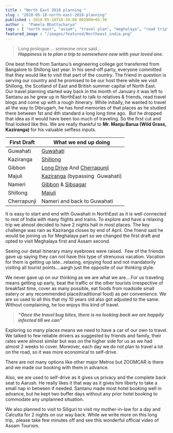 ```yaml
---
title : "North East 2018 planning "
slug : "2018-05-18-north-east-2018-planning"
published : 2018-05-18T18:34:00.002000+05:30
author :  "Pamela Bhattacharya"
tags : [ "north east", "assam", "travel plan", "meghalaya", "road trip",]
featured_image : "/images/featured/Northeast_india.png"
---
```

> Long prologue … someone once said...  
***Happiness is to plan a trip to somewhere new with your loved one.***  

One best friend from Santanu’s engineering college got transferred from Bangalore to Shillong last year. In his send-off party, everyone committed that they would like to visit that part of the country. The friend in question is serving our country and he promised to be our host there while we visit Shillong, the Scotland of East and British summer capital of North East.  
Our travel planning started way back in the month of January it was left to Santanu as he grew up in NorthEast to talk to relatives & friends, read travel blogs and come up with a rough itinerary. While initially, he wanted to travel all the way to Dibrugarh, he has fond memories of that places as he studied there between 1st and 4th standard a long long time ago.  But he dropped that idea as it would have been too much of traveling. So the first cut and final looked like this. We are really thankful to **Mr. Manju Barua (Wild Grass, Kaziranga)** for his valuable selfless inputs.  

| First Draft | What we end up doing            |
|-------------|---------------------------------|
| Guwahati    | [Guwahati](/blog/2018-05-19-day-1-maa-kamakhya-here-we-come/)                       |
| Kaziranga   | [Shillong](/blog/2018-05-21-day-2-shillong/ )                       |
| Gibbon      | [Long Drive](/blog/2018-12-17-day-3-long-day-long-drive-crazy-one-meghalaya/) And [Cherrapunji](/blog/2018-12-17-tiring-yet-happy-day-double-decker-root-bridge/)                    |
| Majuli      | [Kaziranga](/blog/2019-02-20-day-1-in-kaziranga-april-2018/) (bypassing  Guwahati) |
| Nameri      | [Gibbon](/blog/2020-01-03-a-morning-at-hoollongapar-gibbon-sanctuary/) & [Sibsagar](/blog/2020-01-04-sivasagar-unexplored-ahom-kingdoms-finest/)              |
| Shillong    | [Majuli](/blog/2020-01-20-majuli-day-1-april-2018/)                          |
| Cherrapunji | Nameri and back to Guwahati     |

It is easy to start and end with Guwahati in NorthEast as it is well connected to rest of India with many flights and trains. To explore and have a relaxing trip we almost decided to have 2 nights halt in most places. The key challenge was rain as Kaziranga closes by end of April. One friend said he would be joining us for Meghalaya part so we changed the first draft and opted to visit Meghalaya first and Assam second.  

Seeing our detail itinerary many eyebrows were raised.  Few of the friends gave up saying they can not have this type of strenuous vacation. Vacation for them is getting up late...relaxing, enjoying food and not mandatorily visiting all tourist points….aargh just the opposite of our thinking style.  

We never gave up on our thinking as we are what we are….For us traveling means getting up early, beat the traffic or the other tourists irrespective of breakfast time, cover as many possible, eat foods from roadside small eatery or any recommended place(traditional food) as per convenience. We are so used to all this that my 10 years old also got adjusted to the same. Without complaining, he too enjoys this kind of travel.

> ***“Once the travel bug bites, there is no looking back we are happily  infected till we can”***

Exploring so many places means we need to have a car of our own to travel. We talked to few reliable drivers as suggested by friends and family, their rates were almost similar but was on the higher side for us as we had almost 2 weeks to cover. Moreover, each day we do not plan to travel a lot on the road, so it was more economical to self-drive.  

There are not many options like other major Metros but ZOOMCAR is there and we made our booking with them in advance.

Also, we are used to self-drive as it gives us privacy and the complete back seat to Aarush. He really likes it that way as it gives him liberty to take a small nap in between if needed. Santanu made most hotel booking well in advance, but he kept two buffer days without any prior hotel booking to commodate any unplanned situation.  

We also planned to visit to Siliguri to visit my mother-in-law for a day and Calcutta for 2 nights on our way back.  While we write more on this long trip,  please take few minutes off and see this  wonderful official video of Assam Tourism.
